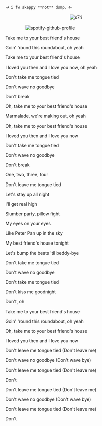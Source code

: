 -> `i fw skeppy **not** dsmp.` <-

ㅤㅤㅤㅤㅤㅤㅤㅤㅤㅤㅤㅤㅤㅤㅤㅤ<img src="https://komarev.com/ghpvc/?username=s7ri&label=✧&color=000000&style=flat" alt="s7ri" />

ㅤㅤㅤㅤㅤ![spotify-github-profile](https://spotify-github-profile.kittinanx.com/api/view?uid=314xywmy3fz5mnbhz4bpwdjbapfe&cover_image=true&theme=novatorem&show_offline=false&background_color=121212&interchange=false&bar_color=2c8785&bar_color_cover=true)

Take me to your best friend's house

Goin' 'round this roundabout, oh yeah

Take me to your best friend's house

I loved you then and I love you now, oh yeah

Don't take me tongue tied

Don't wave no goodbye

Don't break

Oh, take me to your best friend's house

Marmalade, we're making out, oh yeah

Oh, take me to your best friend's house

I loved you then and I love you now

Don't take me tongue tied

Don't wave no goodbye

Don't break

One, two, three, four

Don't leave me tongue tied

Let's stay up all night

I'll get real high

Slumber party, pillow fight

My eyes on your eyes

Like Peter Pan up in the sky

My best friend's house tonight

Let's bump the beats 'til beddy-bye

Don't take me tongue tied

Don't wave no goodbye

Don't take me tongue tied

Don't kiss me goodnight

Don't, oh

Take me to your best friend's house

Goin' 'round this roundabout, oh yeah

Oh, take me to your best friend's house

I loved you then and I love you now

Don't leave me tongue tied (Don't leave me)

Don't wave no goodbye (Don't wave bye)

Don't leave me tongue tied (Don't leave me)

Don't

Don't leave me tongue tied (Don't leave me)

Don't wave no goodbye (Don't wave bye)

Don't leave me tongue tied (Don't leave me)

Don't



<!--
**s7ri/s7ri** is a ✨ _special_ ✨ repository because its `README.md` (this file) appears on your GitHub profile.

Here are some ideas to get you started:

- 🔭 I’m currently working on ...
- 🌱 I’m currently learning ...
- 👯 I’m looking to collaborate on ...
- 🤔 I’m looking for help with ...
- 💬 Ask me about ...
- 📫 How to reach me: ...
- 😄 Pronouns: ...
- ⚡ Fun fact: ...
-->
